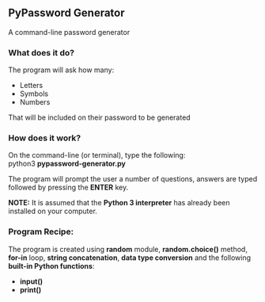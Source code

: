 ## PyPassword Generator
A command-line password generator

### What does it do?
The program will ask how many:
* Letters
* Symbols
* Numbers

That will be included on their password to be generated

### How does it work?
On the command-line (or terminal), type the following:<br>
python3 <b>pypassword-generator.py</b>

The program will prompt the user a number of questions, answers are typed followed by pressing the <b>ENTER</b> key.

<b>NOTE:</b> It is assumed that the <b>Python 3 interpreter</b> has already been installed on your computer.

### Program Recipe:
The program is created using <b>random</b> module, <b>random.choice()</b> method, <b>for-in</b> loop, <b>string concatenation</b>, <b>data type conversion</b> and the following <b>built-in Python functions</b>:
* <b>input()</b>
* <b>print()</b>

